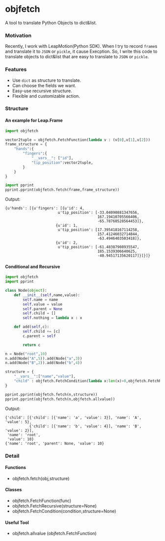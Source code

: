 # objfetch
A tool to translate Python Objects to dict&list.

### Motivation
Recently, I work with LeapMotion(Python SDK). When I try to record `frame`s and translate it to `JSON` or `pickle`, it cause Execption. So, I write this code to translate objects to dict&list that are easy to translate to `JSON` or `pickle`.

### Features
 * Use `dict` as structure to translate.
 * Can choose the fields we want.
 * Easy-use recursive structure.
 * Flexible and customizable action.

### Structure
#### An example for Leap.Frame
```python
import objfetch

vector2tuple = objfetch.FetchFunction(lambda v : (v[0],v[1],v[2]))
frame_structure = {
   	"hands":{
       	"fingers":{
           	"__vars__": ["id"],
           	"tip_position":vector2tuple,
       	}  
   	}        
}

import pprint
pprint.pprint(objfetch.fetch(frame,frame_structure))
```
Output:
```
{u'hands': [{u'fingers': [{u'id': 4,
                        u'tip_position': [-33.04090881347656,
                                          167.19410705566406,
                                          -65.78760528564453]},
                       {u'id': 1,
                        u'tip_position': [17.395418167114258,
                                          157.41246032714844,
                                          -63.4946403503418]},
                       {u'id': 2,
                        u'tip_position': [-61.48387908935547,
                                          185.1539306640625,
                                          -40.94517135620117]}]}]}
```

#### Conditional and Recursive
```python
import objfetch
import pprint

class Node(object):
    def __init__(self,name,value):
        self.name = name
        self.value = value
        self.parent = None
        self.child = []
        self.nothing = lambda x : x

    def add(self,c):
        self.child += [c]
        c.parent = self

        return c

n = Node("root",10)
n.add(Node("A",5)).add(Node("a",3))
n.add(Node("B",2)).add(Node("b",4))

structure = {
    "__vars__":["name","value"],
    "child" : objfetch.FetchCondition(lambda x:len(x)>0,objfetch.FetchRecursive())
}

pprint.pprint(objfetch.fetch(n,structure))
pprint.pprint(objfetch.fetch(n,objfetch.allvalue))
```
Output:
```
{'child': [{'child': [{'name': 'a', 'value': 3}], 'name': 'A', 'value': 5},
           {'child': [{'name': 'b', 'value': 4}], 'name': 'B', 'value': 2}],
 'name': 'root',
 'value': 10}
{'name': 'root', 'parent': None, 'value': 10}
```

### Detail
#### Functions
 * objfetch.fetch(obj,structure)
#### Classes
 * objfetch.FetchFunction(func)
 * objfetch.FetchRecursive(structure=None)
 * objfetch.FetchCondition(condition,structure=None)
#### Useful Tool
 * objfetch.allvalue (objfetch.FetchFunction)
